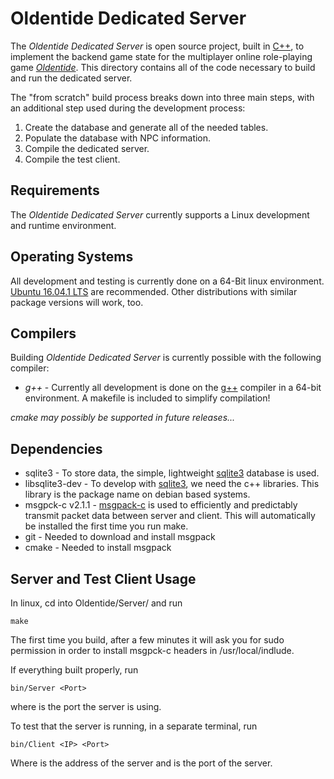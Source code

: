 Oldentide Dedicated Server
==
The *Oldentide Dedicated Server* is open source project, built in [C++][1], to implement the
backend game state for the multiplayer online role-playing game [*Oldentide*][2].  This
directory contains all of the code necessary to build and run the dedicated server.

The "from scratch" build process breaks down into three main steps, with an additional
step used during the development process:

1. Create the database and generate all of the needed tables.
2. Populate the database with NPC information.
3. Compile the dedicated server.
4. Compile the test client.

Requirements
------------
The *Oldentide Dedicated Server* currently supports a Linux development and runtime environment.

Operating Systems
------------
All development and testing is currently done on a 64-Bit linux environment.
[Ubuntu 16.04.1 LTS][3] are recommended.
Other distributions with similar package versions will work, too.

Compilers
------------
Building *Oldentide Dedicated Server* is currently possible with the following compiler:
* *g++* - Currently all development is done on the [g++][4] compiler in a 64-bit
   environment.  A makefile is included to simplify compilation!

*cmake may possibly be supported in future releases...*

Dependencies
------------
* sqlite3 - To store data, the simple, lightweight [sqlite3][5] database is used.
* libsqlite3-dev - To develop with [sqlite3][5], we need the c++ libraries.  This
  library is the package name on debian based systems.
* msgpck-c v2.1.1 - [msgpack-c][6] is used to efficiently and predictably transmit packet data between server and client. This will automatically be installed the first time you run make.
* git - Needed to download and install msgpack
* cmake - Needed to install msgpack


Server and Test Client Usage
------------
In linux, cd into Oldentide/Server/ and run

    make

The first time you build, after a few minutes it will ask you for sudo permission in order
to install msgpck-c headers in /usr/local/indlude.

If everything built properly, run

    bin/Server <Port>

where <Port> is the port the server is using.

To test that the server is running, in a separate terminal, run

    bin/Client <IP> <Port>

Where <IP> is the address of the server and <Port> is the port of the server.

[1]: http://www.cppreference.com/ "C / C++ reference"
[2]: http://www.oldentide.com/ "Oldentide, a game where you can be anyone!"
[3]: http://www.ubuntu.com/ "Ubuntu · The world's most popular free OS"
[4]: https://gcc.gnu.org/ "Gnu C / C++ Compiler"
[5]: https://www.sqlite.org/ "SQLite 3"
[6]: https://github.com/msgpack/msgpack-c/ "msgpack-c"
